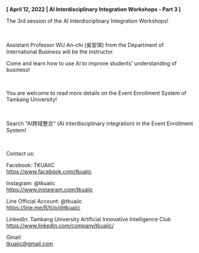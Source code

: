 **[ April 12, 2022 | AI Interdisciplinary Integration Workshops - Part 3 ]**

The 3rd session of the AI Interdisciplinary Integration Workshops!

&nbsp;

Assistant Professor WU An-chi (吳安琪) from the Department of International Business will be the instructor.

Come and learn how to use AI to improve students' understanding of business!

&nbsp;

You are welcome to read more details on the Event Enrollment System of Tamkang University!

&nbsp;

Search "AI跨域整合" (AI interdisciplinary integration) in the Event Enrollment System!

&nbsp;

Contact us:

Facebook: TKUAIIC <br />https://www.facebook.com/tkuaiic

Instagram: @tkuaiic <br />https://www.instagram.com/tkuaiic

Line Official Account: @tkuaiic <br />https://line.me/R/ti/p/@tkuaiic

LinkedIn: Tamkang University Artificial Innovative Intelligence Club <br />https://www.linkedin.com/company/tkuaiic/

Gmail: <br />tkuaiic@gmail.com
